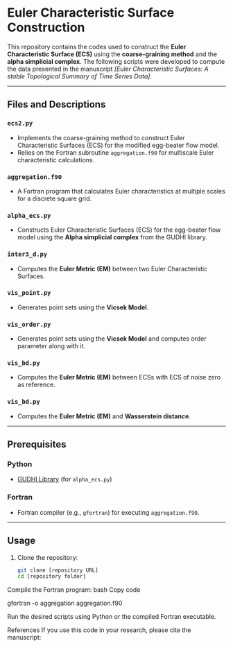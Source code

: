 # Euler Characteristic Surface Construction

This repository contains the codes used to construct the **Euler Characteristic Surface (ECS)** using the **coarse-graining method** and the **alpha simplicial complex**. The following scripts were developed to compute the data presented in the manuscript _[Euler Characteristic Surfaces: A stable Topological Summary of Time Series Data]_.

---

## Files and Descriptions

### `ecs2.py`
- Implements the coarse-graining method to construct Euler Characteristic Surfaces (ECS) for the modified egg-beater flow model.
- Relies on the Fortran subroutine `aggregation.f90` for multiscale Euler characteristic calculations.

### `aggregation.f90`
- A Fortran program that calculates Euler characteristics at multiple scales for a discrete square grid.

### `alpha_ecs.py`
- Constructs Euler Characteristic Surfaces (ECS) for the egg-beater flow model using the **Alpha simplicial complex** from the GUDHI library.

### `inter3_d.py`
- Computes the **Euler Metric (EM)** between two Euler Characteristic Surfaces.

### `vis_point.py`
- Generates point sets using the **Vicsek Model**.
### `vis_order.py`
- Generates point sets using the **Vicsek Model** and computes order parameter along with it.

### `vis_bd.py`
- Computes the **Euler Metric (EM)** between ECSs with  ECS of noise zero as reference.
### `vis_bd.py`
- Computes the **Euler Metric (EM)** and **Wasserstein distance**.


---

## Prerequisites

### Python
- [GUDHI Library](https://gudhi.inria.fr) (for `alpha_ecs.py`)

### Fortran
- Fortran compiler (e.g., `gfortran`) for executing `aggregation.f90`.

---

## Usage

1. Clone the repository:
   ```bash
   git clone [repository URL]
   cd [repository folder]
Compile the Fortran program:
bash
Copy code


gfortran -o aggregation aggregation.f90



Run the desired scripts using Python or the compiled Fortran executable.

References
If you use this code in your research, please cite the manuscript:


